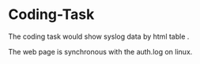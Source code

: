 Coding-Task
===========

The coding task would show syslog data by html table . 

The web page is synchronous with the auth.log  on linux. 

